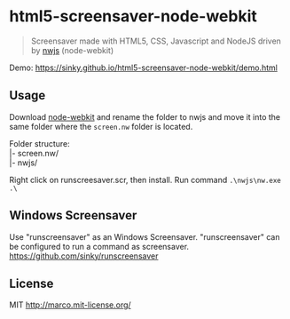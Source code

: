 # html5-screensaver-node-webkit

> Screensaver made with HTML5, CSS, Javascript and NodeJS driven by [nwjs](https://github.com/nwjs/nw.js) (node-webkit)

Demo: https://sinky.github.io/html5-screensaver-node-webkit/demo.html

## Usage
Download [node-webkit](http://nwjs.io/) and rename the folder to nwjs and move it into the same folder where the ``screen.nw`` folder is located. 

Folder structure:  
|- screen.nw/  
|- nwjs/

Right click on runscreesaver.scr, then install.
Run command `.\nwjs\nw.exe .\`

## Windows Screensaver
Use "runscreensaver" as an Windows Screensaver. "runscreensaver" can be configured to run a command as screensaver.
https://github.com/sinky/runscreensaver


## License
MIT http://marco.mit-license.org/
